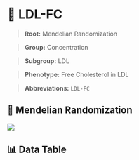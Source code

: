 # 🧪 LDL-FC

> **Root:** Mendelian Randomization

> **Group:** Concentration  

> **Subgroup:** LDL

> **Phenotype:** Free Cholesterol in LDL  

> **Abbreviations:** `LDL-FC`

## 🧬 Mendelian Randomization  

<img src="/MR/Figures/Inverse/LDLhengxianFC.png"/>


## 📊 Data Table


<CsvTableMRI src="/MR_Data/Inverse/LDLhengxianFC.csv"/>
